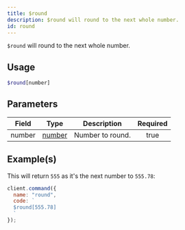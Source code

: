 ```yaml
---
title: $round
description: $round will round to the next whole number.
id: round
---
```


`$round` will round to the next whole number.

## Usage

```php
$round[number]
```

## Parameters

| Field  | Type                                                                                              | Description      | Required |
| ------ | ------------------------------------------------------------------------------------------------- | ---------------- | :------: |
| number | [number](https://developer.mozilla.org/en-US/docs/Web/JavaScript/Reference/Global_Objects/Number) | Number to round. |   true   |

## Example(s)

This will return `555` as it's the next number to `555.78`:

```javascript
client.command({
  name: "round",
  code: `
  $round[555.78]
  `
});
```
